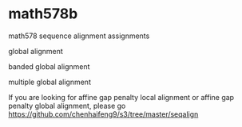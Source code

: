 math578b
========

math578 sequence alignment assignments

global alignment

banded global alignment

multiple global alignment

If you are looking for affine gap penalty local alignment or affine gap penalty global alignment, please go https://github.com/chenhaifeng9/s3/tree/master/seqalign

